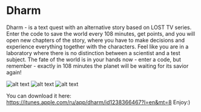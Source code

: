 # Dharm

Dharm - is a text quest with an alternative story based on LOST TV series. 
Enter the code to save the world every 108 minutes, get points, and you will open new chapters of the story, where you have to make decisions and experience everything together with the characters.
Feel like you are in a laboratory where there is no distinction between a scientist and a test subject. The fate of the world is in your hands now - enter a code, but remember - exactly in 108 minutes the planet will be waiting for its savior again!

![alt text](http://is1.mzstatic.com/image/thumb/Purple128/v4/20/c0/65/20c06504-5cb0-b2d3-bc3a-edecc6a766d3/source/392x696bb.jpg)
![alt text](http://is1.mzstatic.com/image/thumb/Purple118/v4/cd/04/f8/cd04f8df-3b95-b7dd-f058-1f79e636d6db/source/392x696bb.jpg)
![alt text](http://is4.mzstatic.com/image/thumb/Purple118/v4/84/44/89/8444891c-75cc-0788-7e79-330a9cef25b2/source/392x696bb.jpg)

You can download it here: https://itunes.apple.com/ru/app/dharm/id1238366467?l=en&mt=8
Enjoy:)
